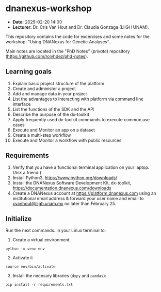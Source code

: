# dnanexus-workshop

- **Date:** 2025-02-20 14:00
- **Lecturer:** Dr. Cris Van Hout and Dr. Claudia Gonzaga (LIIGH UNAM).

This repository contains the code for excercises and some notes for the workshop: "Using DNANexus for Genetic Analyses".

Main notes are located in the "PhD Notes" (*private*) repository (https://github.com/rolvhdez/phd-notes).

## Learning goals
1. Explain basic project structure of the platform
2. Create and administer a project
3. Add and manage data in your project
4. List the advantages to interacting with platform via command line interface
5. List the functions of the SDK and the API
6. Describe the purpose of the dx-toolkit
7. Apply frequently used dx-toolkit commands to execute common use cases
8. Execute and Monitor an app on a dataset
9. Create a multi-step workflow
10. Execute and Monitor a workflow with public resources

## Requirements
1. Verify that you have a functional terminal application on your laptop. (Ask a friend.)
2. Install Python3, https://www.python.org/downloads/
3. Install the DNANexus Software Development Kit, dx-toolkit,
https://documentation.dnanexus.com/downloads
4. Create a DNANexus account at https://platform.dnanexus.com using an institutional
email address & forward your user name and email to cvanhout@liigh.unam.mx no later
than February 25.

## Initialize

Run the next commands. in your Linux terminal to: 

1. Create a virtual environment.

```shell
python -m venv env
```
2. Activate it
```shell
source env/bin/activate
```
3. Install the necesary libraries (`dxpy` and `pandas`):
```shell
pip install -r requirements.txt
```
